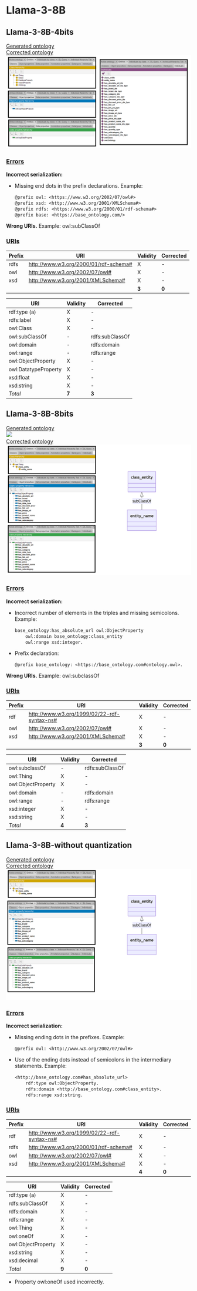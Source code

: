 # Llama-3-8B

## Llama-3-8B-4bits

[Generated ontology](./ontology_4bits.txt)
<br>
[Corrected ontology](./ontology_4bits_corrected.txt)
<br>
![](./ontology_4bits_corrected.png)


### [Errors](./ontology_4bits_notes.txt)

**Incorrect serialization:**
-   Missing end dots in the prefix declarations. Example:
    ```
    @prefix owl: <https://www.w3.org/2002/07/owl#>
    @prefix xsd: <http://www.w3.org/2001/XMLSchema#>
    @prefix rdfs: <https://www.w3.org/2000/01/rdf-schema#>
    @prefix base: <https://base_ontology.com/>
    ```

**Wrong URIs.** Example: owl:subClassOf


### [URIs](./ontology_4bits_URIs.xlsx)

| Prefix | URI                                           | Validity | Corrected |
|--------|-----------------------------------------------|----------|-----------|
| rdfs   | http://www.w3.org/2000/01/rdf-schema#         | X        | -         |
| owl    | http://www.w3.org/2002/07/owl#                | X        | -         |
| xsd    | http://www.w3.org/2001/XMLSchema#             | X        | -         |
|        |                                               | **3**    | **0**     |

| URI                  | Validity | Corrected            |
|----------------------|----------|----------------------|
| rdf:type (a)         | X        | -                    |
| rdfs:label           | X        | -                    |
| owl:Class            | X        | -                    |
| owl:subClassOf       | -        | rdfs:subClassOf      |
| owl:domain           | -        | rdfs:domain          |
| owl:range            | -        | rdfs:range           |
| owl:ObjectProperty   | X        | -                    |
| owl:DatatypeProperty | X        | -                    |
| xsd:float            | X        | -                    |
| xsd:string           | X        | -                    |
| *Total*              | **7**    | **3**                |


## Llama-3-8B-8bits

[Generated ontology](./ontology_8bits.txt)
<br>
![](./ontology_8bits.png)
<br>
[Corrected ontology](./ontology_8bits_corrected.txt)
<br>
![](./ontology_8bits_corrected.png)


### [Errors](./ontology_8bits_notes.txt)

**Incorrect serialization:**
-   Incorrect number of elements in the triples and missing semicolons. Example:
    ```
    base_ontology:has_absolute_url owl:ObjectProperty
        owl:domain base_ontology:class_entity
        owl:range xsd:integer.
    ```

-   Prefix declaration: 
    ```
    @prefix base_ontology: <https://base_ontology.com#ontology.owl>.
    ```

**Wrong URIs.** Example: owl:subclassOf


### [URIs](./ontology_8bits_URIs.xlsx)

| Prefix | URI                                           | Validity | Corrected |
|--------|-----------------------------------------------|----------|-----------|
| rdf    | http://www.w3.org/1999/02/22-rdf-syntax-ns#   | X        | -         |
| owl    | http://www.w3.org/2002/07/owl#                | X        | -         |
| xsd    | http://www.w3.org/2001/XMLSchema#             | X        | -         |
|        |                                               | **3**    | **0**     |


| URI                  | Validity | Corrected            |
|----------------------|----------|----------------------|
| owl:subclassOf       | -        | rdfs:subClassOf      |
| owl:Thing            | X        | -                    |
| owl:ObjectProperty   | X        | -                    |
| owl:domain           | -        | rdfs:domain          |
| owl:range            | -        | rdfs:range           |
| xsd:integer          | X        | -                    |
| xsd:string           | X        | -                    |
| *Total*              | **4**    | **3**                |



## Llama-3-8B-without quantization

[Generated ontology](./ontology_all.txt)
<br>
[Corrected ontology](./ontology_all_corrected.txt)
<br>
![](./ontology_all_corrected.png)


### [Errors](./ontology_all_notes.txt)

**Incorrect serialization:**
-   Missing ending dots in the prefixes. Example:
    ```
    @prefix owl: <http://www.w3.org/2002/07/owl#>
    ```

-   Use of the ending dots instead of semicolons in the intermediary statements. Example:
    ```
    <http://base_ontology.com#has_absolute_url>
        rdf:type owl:ObjectProperty.
        rdfs:domain <http://base_ontology.com#class_entity>.
        rdfs:range xsd:string.
    ```


### [URIs](./ontology_all_URIs.xlsx)

| Prefix | URI                                           | Validity | Corrected |
|--------|-----------------------------------------------|----------|-----------|
| rdf    | http://www.w3.org/1999/02/22-rdf-syntax-ns#   | X        | -         |
| rdfs   | http://www.w3.org/2000/01/rdf-schema#         | X        | -         |
| owl    | http://www.w3.org/2002/07/owl#                | X        | -         |
| xsd    | http://www.w3.org/2001/XMLSchema#             | X        | -         |
|        |                                               | **4**    | **0**     |

| URI                  | Validity | Corrected            |
|----------------------|----------|----------------------|
| rdf:type (a)         | X        | -                    |
| rdfs:subClassOf      | X        | -                    |
| rdfs:domain          | X        | -                    |
| rdfs:range           | X        | -                    |
| owl:Thing            | X        | -                    |
| owl:oneOf            | X        | -                    |   
| owl:ObjectProperty   | X        | -                    |
| xsd:string           | X        | -                    |
| xsd:decimal          | X        | -                    |
| *Total*              | **9**    | **0**                |

-   Property owl:oneOf used incorrectly.